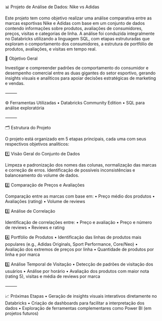 📊 Projeto de Análise de Dados: Nike vs Adidas

Este projeto tem como objetivo realizar uma análise comparativa entre as marcas esportivas Nike e Adidas com base em um conjunto de dados contendo informações sobre produtos, avaliações de consumidores, preços, visitas e categorias de linha. A análise foi conduzida integralmente no Databricks utilizando a linguagem SQL, com etapas estruturadas que exploram o comportamento dos consumidores, a estrutura de portfólio de produtos, avaliações, e visitas em tempo real.

🧠 Objetivo Geral

Investigar e compreender padrões de comportamento do consumidor e desempenho comercial entre as duas gigantes do setor esportivo, gerando insights visuais e analíticos para apoiar decisões estratégicas de marketing e vendas.

⸻

⚙️ Ferramentas Utilizadas
	•	Databricks Community Edition
	•	SQL para análise exploratória

⸻

🗂️ Estrutura do Projeto

O projeto está organizado em 5 etapas principais, cada uma com seus respectivos objetivos analíticos:

1️⃣ Visão Geral do Conjunto de Dados

Limpeza e padronização dos nomes das colunas, normalização das marcas e correção de erros. Identificação de possíveis inconsistências e balanceamento do volume de dados.

2️⃣ Comparação de Preços e Avaliações

Comparação entre as marcas com base em:
	•	Preço médio dos produtos
	•	Avaliações (rating)
	•	Volume de reviews

3️⃣ Análise de Correlação

Identificação de correlações entre:
	•	Preço e avaliação
	•	Preço e número de reviews
	•	Reviews e rating

4️⃣ Portfólio de Produtos
	•	Identificação das linhas de produtos mais populares (e.g., Adidas Originals, Sport Performance, Core/Neo)
	•	Avaliação dos extremos de preços por linha
	•	Quantidade de produtos por linha e por marca

5️⃣ Análise Temporal de Visitação
	•	Detecção de padrões de visitação dos usuários
	•	Análise por horário
	•	Avaliação dos produtos com maior nota (rating 5), visitas e média de reviews por marca

⸻

📈 Próximas Etapas
	•	Geração de insights visuais interativos diretamente no Databricks
	•	Criação de dashboards para facilitar a interpretação dos dados
	•	Exploração de ferramentas complementares como Power BI (em projetos futuros)
